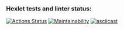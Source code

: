 ### Hexlet tests and linter status:
[![Actions Status](https://github.com/EvgenyCh97/python-project-49/workflows/hexlet-check/badge.svg)](https://github.com/EvgenyCh97/python-project-49/actions)
[![Maintainability](https://api.codeclimate.com/v1/badges/5e46220ca63e9e0040d1/maintainability)](https://codeclimate.com/github/EvgenyCh97/python-project-49/maintainability)
[![asciicast](https://asciinema.org/a/8lwtQZeyczAfh86FRPLOny3zQ.svg)](https://asciinema.org/a/8lwtQZeyczAfh86FRPLOny3zQ)
